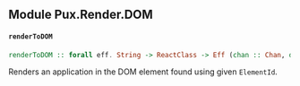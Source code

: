 ## Module Pux.Render.DOM

#### `renderToDOM`

``` purescript
renderToDOM :: forall eff. String -> ReactClass -> Eff (chan :: Chan, dom :: DOM | eff) Unit
```

Renders an application in the DOM element found using given `ElementId`.


